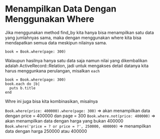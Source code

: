 # Menampilkan Data Dengan Menggunakan Where

Jika menggunakan method find_by kita hanya bisa menampilkan satu data yang jumlahnyas sama, maka dengan menggunakan where kita bisa mendapatkan semua data meskipun nilainya sama.

```
book = Book.where(page: 300)
```

Walaupun hasilnya hanya satu data saja namun nilai yang dikembalikan adalah ActiveRecord::Relation, jadi untuk mengakses detail datanya kita harus menggunkana perulangan, misalkan `each`

```
book = Book.where(page: 300)
book.each do |b|
  puts b.title
end
```

Whre ini juga bisa kita kombinasikan, misalnya

`Book.where(price: 400000).where(page: 300)` => akan menampilkan data dengan price = 400000 dan page = 300
`Book.where.not(price: 400000)` => akan menampilkan data dengan harga yang bukan 400000
`Book.where('price = ? or price = ?', 250000, 400000)` => menampilkan data dengan harga 250000 atau 400000
